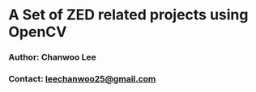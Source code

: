 A Set of ZED related projects using OpenCV
==========================================

### Author: Chanwoo Lee
### Contact: leechanwoo25@gmail.com
